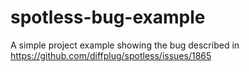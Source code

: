 # spotless-bug-example
A simple project example showing the bug described in https://github.com/diffplug/spotless/issues/1865
